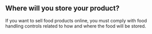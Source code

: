 ## Where will you store your product?
If you want to sell food products online, you must comply with food handling controls related to how and where the food will be stored.
